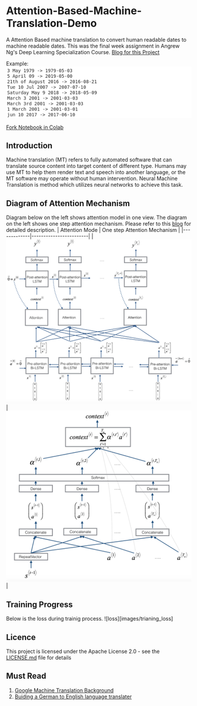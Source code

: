 # Attention-Based-Machine-Translation-Demo
A Attention Based machine translation to convert human readable dates to machine readable dates. This was the final week assignment in Angrew Ng's Deep Learning Specialization Course. [Blog for this Project](https://adityajain.me/blogs/attention-model.html)

Example:
![example](images/example.png)

[Fork Notebook in Colab](https://colab.research.google.com/drive/12sI5VGknJtSJqmWHTQsNDQrNCQgLz_S-)

## Introduction
Machine translation (MT) refers to fully automated software that can translate source content into target content of different type. Humans may use MT to help them render text and speech into another language, or the MT software may operate without human intervention. Neural Machine Translation is method which utilizes neural networks to achieve this task.

## Diagram of Attention Mechanism
Diagram below on the left shows attention model in one view. The diagram on the left shows one step attention mechanism. Please refer to this [blog](https://adityajain.me/blogs/attention-model.html) for detailed description.
| Attention Mode | One step Attention Mechanism |
|-------------|------------------------|
| ![alt text](images/attn_model.png) | ![alt text](images/attn_mechanism.png) |

## Training Progress
Below is the loss during trainig process.
![loss][images/trianing_loss]

## Licence
This project is licensed under the Apache License 2.0 - see the [LICENSE.md](https://github.com/adityajn105/Attention-Based-Machine-Translation-Demo/blob/master/LICENSE) file for details

## Must Read
1. [Google Machine Translation Background](https://google.github.io/seq2seq/nmt/)
2. [Buiding a German to English language translater](https://www.analyticsvidhya.com/blog/2019/01/neural-machine-translation-keras/)